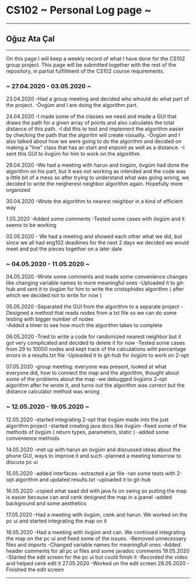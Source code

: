 # CS102 ~ Personal Log page ~
****
## Oğuz Ata Çal
****

On this page I will keep a weekly record of what I have done for the CS102 group project. This page will be submitted together with the rest of the repository, in partial fulfillment of the CS102 course requirements.

### ~ 27.04.2020 - 03.05.2020 ~
	
23.04.2020
	-Had a group meeting and decided who whould do what part of the project.
	-Övgüm and I are doing the algorithm part.	

24.04.2020
	-I made some of the classes we need and made a GUI that draws the path for a given array of points and also calculates the total distance of this path.
	-I did this to test and implement the algorithm easier by checking the path that the algoritm will create visiually.
	-Övgüm and I also talked about how we were going to do the algorithm and decided on making a "line" class that has an start and enpoint as well as a distance.
	-I sent this GUI to övgüm for him to work on the algorithm.

29.04.2020 
	-We had a meeting with harun and övgüm, övgüm had done the algorithm on his part, but it was not working as intended and the code was a little bit of a mess
	 so after trying to understand what was going wrong, we decided to write the neigherest neighbor algorithm again. Hopefully more organized

30.04.2020
	-Wrote the algorithm to nearest neighbor in a kind of efficient way 

1.05.2020
	-Added some comments
	-Tested some cases with övgüm and it seems to be working

02.05.2020
	- We had a meeting and showed each other what we did, but since we all had eng102 deadlines for the next 2 days we decided we would meet and put the pieces together on a later date

### ~ 04.05.2020 - 11.05.2020 ~

04.05.2020
	-Wrote some comments and made some convenience changes like changing variable names to more meaningful ones
	-Uploaded it to git-hub and sent it to övgüm for him to write the cristophides algorithm ( after which we decided not to write for now )

05.05.2020
	-Separated the GUI from the algorithm to a separate project
	-Designed a method that reads nodes from a txt file so we can do some testing with bigger number of nodes	
	-Added a timer to see how much the algorithm takes to complete

06.05.2020
	-Tried to write a code for randomized nearest neighbor but it got very complicated and decided to delete it for now
	-Tested some cases from 29 to 10000 nodes and kept track of the calculations wiht percentage errors in a results.txt file
	-Uploaded it to git-hub for övgüm to work on 2-opt

07.05.2020
	-group meeting: everyone was present, looked at what everyone did, how to connect the map and the algorithm, thought about some of the problems about the map
	-we debugged övgüms 2-opt algorithm after he wrote it, and turns out the algorithm was correct but the distance calculator method was wrong

### ~ 12.05.2020 - 19.05.2020 ~

12.05.2020
	-started integrating 2-opt that övgüm made into the just algorithm project
	-started creating java docs like övgüm
	-fixed some of the methods of övgüm ( return types, parameters, static )
	-added some convenience methods

14.05.2020
	-met up with harun an övgüm and discussed ideas about the phone GUI, ways to improve it and such
	-planned a meeting tomorrow to discuss pc ui

15.05.2020
	-added interfaces
	-extracted a jar file
	-ran some tests with 2-opt algorithm and updated results.txt
	-uploaded it to git-hub

16.05.2020
	-copied what saad did with java fx on swing so putting the map is easier because can and cenk designed the map in a jpanel
	-added background and some aesthetics

17.05.2020
	-Had a meeting with övgüm, cenk and harun. We worked on the pc ui and started integrating the map on it

18.05.2020
	-Had a meeting with övgüm and can. We continued integrating the map on the pc ui and fixed some of the issues.
	-Removed unnecessary files and imports
	-Changed variable names for meaningfull ones
	-Added header comments for all pc ui files and some javadoc comments
19.05.2020
	-Started the edit screen for the pc ui but could finish it
	-Recorded the video and helped cenk edit it
27.05.2020
	-Worked on the edit screen
28.05.2020
	-Finished the edit screen

****

